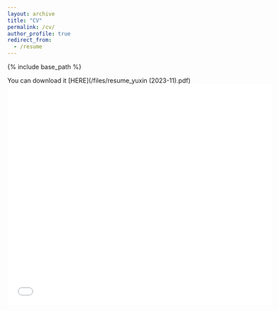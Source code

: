```yaml
---
layout: archive
title: "CV"
permalink: /cv/
author_profile: true
redirect_from:
  - /resume
---
```


{% include base_path %}

You can download it [HERE](/files/resume_yuxin (2023-11).pdf)
<embed src="/files/resume_yuxin (2023-11).pdf" width="600px" height="500px" />
